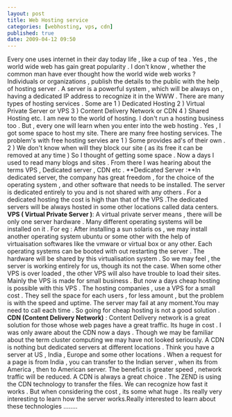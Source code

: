 ```yaml
---
layout: post
title: Web Hosting service 
categories: [webhosting, vps, cdn]
published: true
date: 2009-04-12 09:50
---
```

Every one uses internet in their day today life , like a cup of tea . Yes , the world wide web has gain great popularity . I don't know , whether the common man have ever thought how the world wide web works ?  Individuals or organizations , publish the details to the public with the help of hosting server . A server is a powerful system , which will be always on , having a dedicated IP address to recognize it in the WWW . There are many types of hosting services . Some are  1 ) Dedicated Hosting  2 ) Virtual Private Server or VPS  3 ) Content Delivery Network or CDN  4 ) Shared Hosting etc.  I am new to the world of hosting. I don't run a hosting business too . But , every one will learn when you enter into the web hosting . Yes , I got some space to host my site. There are many free hosting services. The problem's with free hosting servies are  1 ) Some provides ad's of their own .  2 ) We don't know when will they block our site ( as its free it can be removed at any time )  So I thought of getting some space . Now a days I used to read many blogs and sites . From there I was hearing about the terms VPS , Dedicated server , CDN etc .  **Dedicated Server :**In dedicated server, the company has great freedom , for the choice of the operating system , and other software that needs to be installed. The server is dedicated entirely to you and is not shared with any others . For a dedicated hosting the cost is high than that of the VPS .The dedicated servers will be always hosted in some other locations called data centers.  **VPS ( Virtual Private Server )**: A virtual private server means , there will be only one server hardware . Many different operating systems will be installed on it . For eg : After installing a sun solaris os , we may install another operating system ubuntu or some other with the help of virtuaisation softwares like the vmware or virtual box or any other. Each operating systems can be booted with out restarting the server . The hardware will be shared by this virtualisation system . So we may feel , the server is working entirely for us, though its not the case. When some other VPS is over loaded , the other VPS will also have trouble to load their sites. Mainly the VPS is made for small business . But now a days cheap hosting is possible with this VPS . The hosting companies , use a VPS for a small cost . They sell the space for each users , for less amount , but the problem is with the speed and uptime. The server may fail at any moment.You may need to call each time . So going for cheap hosting is not a good solution .  **CDN (Content Delivery Network)** : Content Delivery network is a great solution for those whose web pages have a great traffic. Its huge in cost . I was only aware about the CDN now a days . Though we may be familiar about the term cluster computing we may have not looked seriously. A CDN is nothing but dedicated servers at different locations . Think you have a server at US , India , Europe and some other locations . When a request for a page is from India , you can transfer to the Indian server , when its from America , then to American server. The benefict is greater speed , network traffic will be reduced. A CDN is always a great choice . The ZEND is using the CDN technology to transfer the files. We can recognize how fast it works . But when considering the cost , its some what huge . Its really very interesting to learn how the server works.Really interested to learn about these technologies ........   
